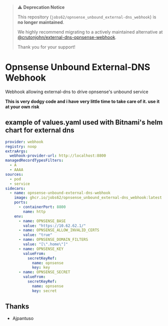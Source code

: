> ⚠️ **Deprecation Notice**  
>
> This repository (`jobs62/opnsense_unbound_external-dns_webhook`) is **no longer maintained**.
>
> We highly recommend migrating to a actively maintained alternative at [@crutonjohn/external-dns-opnsense-webhook](https://github.com/crutonjohn/external-dns-opnsense-webhook).
>
> Thank you for your support!

# Opnsense Unbound External-DNS Webhook

Webhook allowing external-dns to drive opnsense's unbound service

  **This is very dodgy code and i have very little time to take care of it. use it at your own risk**

## example of values.yaml used with Bitnami's helm chart for external dns

```yaml
provider: webhook
registry: noop
extraArgs:
  webhook-provider-url: http://localhost:8800
managedRecordTypesFilters:
  - A
  - AAAA
sources:
  - pod
  - service
sidecars:
  - name: opnsense-unbound-external-dns-webhook
    image: ghcr.io/jobs62/opnsense_unbound_external-dns_webhook:latest
    ports:
      - containerPort: 8800
        name: http
    env:
      - name: OPNSENSE_BASE
        value: "https://10.62.62.1/"
      - name: OPNSENSE_ALLOW_INVALID_CERTS
        value: "true"
      - name: OPNSENSE_DOMAIN_FILTERS
        value: "[\".home\"]"
      - name: OPNSENSE_KEY
        valueFrom:
          secretKeyRef:
            name: opnsense
            key: key
      - name: OPNSENSE_SECRET
        valueFrom:
          secretKeyRef:
            name: opnsense
            key: secret
```

## Thanks

- Ajpantuso
